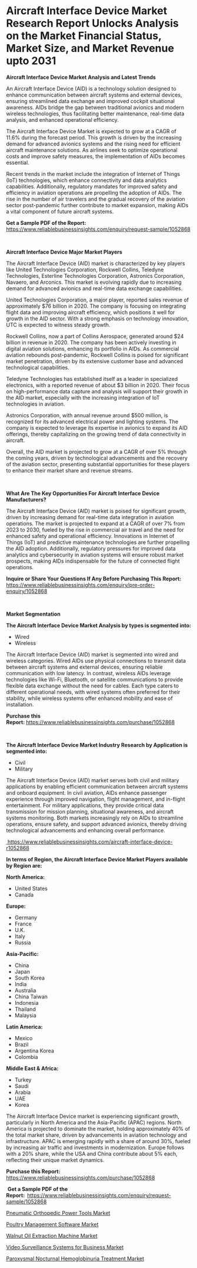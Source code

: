 <p><h1>Aircraft Interface Device Market Research Report Unlocks Analysis on the Market Financial Status, Market Size, and Market Revenue upto 2031</h1></p><p><strong>Aircraft Interface Device Market Analysis and Latest Trends</strong></p>
<p><p>An Aircraft Interface Device (AID) is a technology solution designed to enhance communication between aircraft systems and external devices, ensuring streamlined data exchange and improved cockpit situational awareness. AIDs bridge the gap between traditional avionics and modern wireless technologies, thus facilitating better maintenance, real-time data analysis, and enhanced operational efficiency.</p><p>The Aircraft Interface Device Market is expected to grow at a CAGR of 11.6% during the forecast period. This growth is driven by the increasing demand for advanced avionics systems and the rising need for efficient aircraft maintenance solutions. As airlines seek to optimize operational costs and improve safety measures, the implementation of AIDs becomes essential. </p><p>Recent trends in the market include the integration of Internet of Things (IoT) technologies, which enhance connectivity and data analytics capabilities. Additionally, regulatory mandates for improved safety and efficiency in aviation operations are propelling the adoption of AIDs. The rise in the number of air travelers and the gradual recovery of the aviation sector post-pandemic further contribute to market expansion, making AIDs a vital component of future aircraft systems.</p></p>
<p><strong>Get a Sample PDF of the Report:&nbsp;</strong> <a href="https://www.reliablebusinessinsights.com/enquiry/request-sample/1052868?utm_campaign=39&utm_medium=2&utm_source=Github&utm_content=ia&utm_term=07122024&utm_id=aircraft-interface-device">https://www.reliablebusinessinsights.com/enquiry/request-sample/1052868</a></p>
<p>&nbsp;</p>
<p><strong>Aircraft Interface Device Major Market Players</strong></p>
<p><p>The Aircraft Interface Device (AID) market is characterized by key players like United Technologies Corporation, Rockwell Collins, Teledyne Technologies, Esterline Technologies Corporation, Astronics Corporation, Navaero, and Arconics. This market is evolving rapidly due to increasing demand for advanced avionics and real-time data exchange capabilities.</p><p>United Technologies Corporation, a major player, reported sales revenue of approximately $76 billion in 2020. The company is focusing on integrating flight data and improving aircraft efficiency, which positions it well for growth in the AID sector. With a strong emphasis on technology innovation, UTC is expected to witness steady growth.</p><p>Rockwell Collins, now a part of Collins Aerospace, generated around $24 billion in revenue in 2020. The company has been actively investing in digital aviation solutions, enhancing its portfolio in AIDs. As commercial aviation rebounds post-pandemic, Rockwell Collins is poised for significant market penetration, driven by its extensive customer base and advanced technological capabilities.</p><p>Teledyne Technologies has established itself as a leader in specialized electronics, with a reported revenue of about $3 billion in 2020. Their focus on high-performance data capture and analysis will support their growth in the AID market, especially with the increasing integration of IoT technologies in aviation.</p><p>Astronics Corporation, with annual revenue around $500 million, is recognized for its advanced electrical power and lighting systems. The company is expected to leverage its expertise in avionics to expand its AID offerings, thereby capitalizing on the growing trend of data connectivity in aircraft.</p><p>Overall, the AID market is projected to grow at a CAGR of over 5% through the coming years, driven by technological advancements and the recovery of the aviation sector, presenting substantial opportunities for these players to enhance their market share and revenue streams.</p></p>
<p>&nbsp;</p>
<p><strong>What Are The Key Opportunities For Aircraft Interface Device Manufacturers?</strong></p>
<p><p>The Aircraft Interface Device (AID) market is poised for significant growth, driven by increasing demand for real-time data integration in aviation operations. The market is projected to expand at a CAGR of over 7% from 2023 to 2030, fueled by the rise in commercial air travel and the need for enhanced safety and operational efficiency. Innovations in Internet of Things (IoT) and predictive maintenance technologies are further propelling the AID adoption. Additionally, regulatory pressures for improved data analytics and cybersecurity in aviation systems will ensure robust market prospects, making AIDs indispensable for the future of connected flight operations.</p></p>
<p><strong>Inquire or Share Your Questions If Any Before Purchasing This Report:</strong> <a href="https://www.reliablebusinessinsights.com/enquiry/pre-order-enquiry/1052868?utm_campaign=39&utm_medium=2&utm_source=Github&utm_content=ia&utm_term=07122024&utm_id=aircraft-interface-device">https://www.reliablebusinessinsights.com/enquiry/pre-order-enquiry/1052868</a></p>
<p>&nbsp;</p>
<p><strong>Market Segmentation</strong></p>
<p><strong>The Aircraft Interface Device Market Analysis by types is segmented into:</strong></p>
<p><ul><li>Wired</li><li>Wireless</li></ul></p>
<p><p>The Aircraft Interface Device (AID) market is segmented into wired and wireless categories. Wired AIDs use physical connections to transmit data between aircraft systems and external devices, ensuring reliable communication with low latency. In contrast, wireless AIDs leverage technologies like Wi-Fi, Bluetooth, or satellite communications to provide flexible data exchange without the need for cables. Each type caters to different operational needs, with wired systems often preferred for their stability, while wireless systems offer enhanced mobility and ease of installation.</p></p>
<p><strong>Purchase this Report:&nbsp;</strong><a href="https://www.reliablebusinessinsights.com/purchase/1052868?utm_campaign=39&utm_medium=2&utm_source=Github&utm_content=ia&utm_term=07122024&utm_id=aircraft-interface-device">https://www.reliablebusinessinsights.com/purchase/1052868</a></p>
<p>&nbsp;</p>
<p><strong>The Aircraft Interface Device Market Industry Research by Application is segmented into:</strong></p>
<p><ul><li>Civil</li><li>Military</li></ul></p>
<p><p>The Aircraft Interface Device (AID) market serves both civil and military applications by enabling efficient communication between aircraft systems and onboard equipment. In civil aviation, AIDs enhance passenger experience through improved navigation, flight management, and in-flight entertainment. For military applications, they provide critical data transmission for mission planning, situational awareness, and aircraft systems monitoring. Both markets increasingly rely on AIDs to streamline operations, ensure safety, and support advanced avionics, thereby driving technological advancements and enhancing overall performance.</p></p>
<p><a href="https://www.reliablebusinessinsights.com/aircraft-interface-device-r1052868?utm_campaign=39&utm_medium=2&utm_source=Github&utm_content=ia&utm_term=07122024&utm_id=aircraft-interface-device">&nbsp;https://www.reliablebusinessinsights.com/aircraft-interface-device-r1052868</a></p>
<p><strong>In terms of Region, the Aircraft Interface Device Market Players available by Region are:</strong></p>
<p>
    <p> <strong> North America: </strong>
        <ul>
            <li>United States</li>
            <li>Canada</li>
        </ul>
        </p> 
    <p> <strong> Europe: </strong>
        <ul>
            <li>Germany</li>
            <li>France</li>
            <li>U.K.</li>
            <li>Italy</li>
            <li>Russia</li>
        </ul>
        </p> 
    <p> <strong> Asia-Pacific: </strong>
        <ul>
            <li>China</li>
            <li>Japan</li>
            <li>South Korea</li>
            <li>India</li>
            <li>Australia</li>
            <li>China Taiwan</li>
            <li>Indonesia</li>
            <li>Thailand</li>
            <li>Malaysia</li>
        </ul>
        </p> 
    <p> <strong> Latin America: </strong>
        <ul>
            <li>Mexico</li>
            <li>Brazil</li>
            <li>Argentina Korea</li>
            <li>Colombia</li>
        </ul>
        </p> 
    <p> <strong> Middle East & Africa: </strong>
        <ul>
            <li>Turkey</li>
            <li>Saudi</li>
            <li>Arabia</li>
            <li>UAE</li>
            <li>Korea</li>
        </ul>
    </p>
    </p>
<p><p>The Aircraft Interface Device market is experiencing significant growth, particularly in North America and the Asia-Pacific (APAC) regions. North America is projected to dominate the market, holding approximately 40% of the total market share, driven by advancements in aviation technology and infrastructure. APAC is emerging rapidly with a share of around 30%, fueled by increasing air traffic and investments in modernization. Europe follows with a 20% share, while the USA and China contribute about 5% each, reflecting their unique market dynamics.</p></p>
<p><strong>Purchase this Report: </strong><a href="https://www.reliablebusinessinsights.com/purchase/1052868?utm_campaign=39&utm_medium=2&utm_source=Github&utm_content=ia&utm_term=07122024&utm_id=aircraft-interface-device">https://www.reliablebusinessinsights.com/purchase/1052868</a></p>
<p>&nbsp;<strong>Get a Sample PDF of the Report:&nbsp;&nbsp;</strong><a href="https://www.reliablebusinessinsights.com/enquiry/request-sample/1052868?utm_campaign=39&utm_medium=2&utm_source=Github&utm_content=ia&utm_term=07122024&utm_id=aircraft-interface-device">https://www.reliablebusinessinsights.com/enquiry/request-sample/1052868</a></p>
<p><strong></strong></p>
<p><p><a href="https://issuu.com/reportprime-2/docs/pneumatic-orthopedic-power-tools-market-size-2030.?utm_campaign=39&utm_medium=2&utm_source=Github&utm_content=ia&utm_term=07122024&utm_id=aircraft-interface-device">Pneumatic Orthopedic Power Tools Market</a></p><p><a href="https://www.linkedin.com/pulse/poultry-management-software-market-dynamics-future-growth-mznle?utm_campaign=39&utm_medium=2&utm_source=Github&utm_content=ia&utm_term=07122024&utm_id=aircraft-interface-device">Poultry Management Software Market</a></p><p><a href="https://issuu.com/reportprime-2/docs/walnut-oil-extraction-machine-market-size-2030.ppt?utm_campaign=39&utm_medium=2&utm_source=Github&utm_content=ia&utm_term=07122024&utm_id=aircraft-interface-device">Walnut Oil Extraction Machine Market</a></p><p><a href="https://www.linkedin.com/pulse/detailed-report-video-surveillance-systems-business-market-staee?utm_campaign=39&utm_medium=2&utm_source=Github&utm_content=ia&utm_term=07122024&utm_id=aircraft-interface-device">Video Surveillance Systems for Business Market</a></p><p><a href="https://www.linkedin.com/pulse/growth-trajectory-paroxysmal-nocturnal-hemoglobinuria-treatment-vqqif?utm_campaign=39&utm_medium=2&utm_source=Github&utm_content=ia&utm_term=07122024&utm_id=aircraft-interface-device">Paroxysmal Nocturnal Hemoglobinuria Treatment Market</a></p></p>